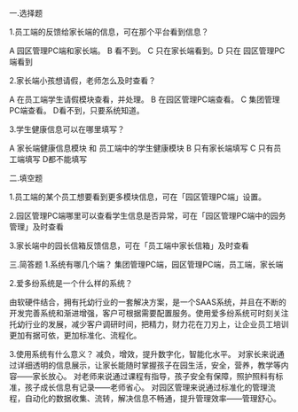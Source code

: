 一.选择题

1.员工端的反馈给家长端的信息，可在那个平台看到信息？

A 园区管理PC端和家长端。   B 看不到。 C 只在家长端看到。D 只在 园区管理PC端看到

2.家长端小孩想请假，老师怎么及时查看？

A 在员工端学生请假模块查看，并处理。 B 在园区管理PC端查看。 C 集团管理PC端查看。 D看不到，只要系统知道。

3.学生健康信息可以在哪里填写？

A 家长端健康信息模块 和 员工端中的学生健康模块 B 只有家长端填写 C 只有员工端填写 D都不能填写



二.填空题

1.员工端的某个员工想要看到更多模块信息，可在「园区管理PC端」设置。

2.园区管理PC端哪里可以查看学生信息是否异常，可在「园区管理PC端中的园务管理」及时查看

3.家长端中的园长信箱反馈信息，可在「员工端中家长信箱」及时查看

三.简答题
1.系统有哪几个端？
集团管理PC端，园区管理PC端，员工端，家长端

2.爱多纷系统是一个什么样的系统？

由软硬件结合，拥有托幼行业的一套解决方案，是一个SAAS系统，并且在不断的开发完善系统和渐进增强，客户可根据需要配置服务。使用爱多纷系统可时刻关注托幼行业的发展，减少客户调研时间，把精力，财力花在刀刃上，让企业员工培训更加有据可依，更加标准化、流程化。

3.使用系统有什么意义？
减负，增效，提升数字化，智能化水平。
对家长来说通过详细透明的信息展示，让家长能随时掌握孩子在园生活，安全，营养，教学等内容——家长放心。
对老师来说通过课程有指导，孩子安全有保障，照护照料有标准，孩子成长信息有记录——老师省心。
对园区管理来说通过标准化的管理流程，自动化的数据收集、流转，解决信息不畅通，提升管理效率——管理舒心。

